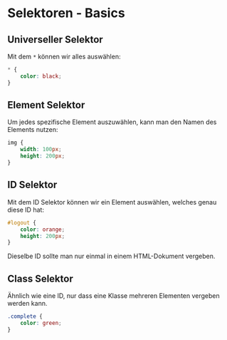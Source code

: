 # Selektoren - Basics

## Universeller Selektor

Mit dem `*` können wir alles auswählen:

```CSS
* {
    color: black;
}
```

## Element Selektor

Um jedes spezifische Element auszuwählen, kann man den Namen des Elements nutzen:

```CSS
img {
    width: 100px;
    height: 200px;
}
```

## ID Selektor

Mit dem ID Selektor können wir ein Element auswählen, welches genau diese ID hat:

```CSS
#logout {
    color: orange;
    height: 200px;
}
```

Dieselbe ID sollte man nur einmal in einem HTML-Dokument vergeben.

## Class Selektor

Ähnlich wie eine ID, nur dass eine Klasse mehreren Elementen vergeben werden kann. 

```CSS
.complete {
    color: green;
}
```